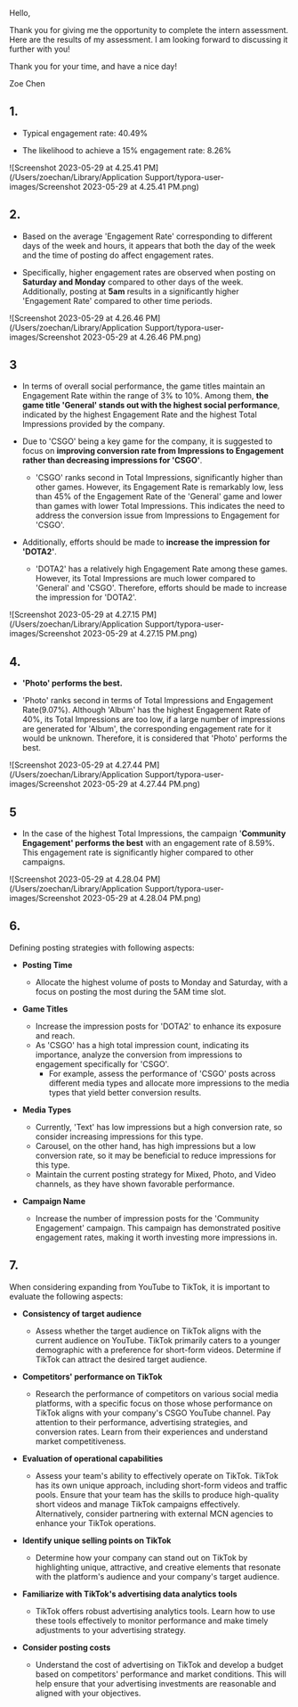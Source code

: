 

Hello,

Thank you for giving me the opportunity to complete the intern assessment. Here are the results of my assessment. I am looking forward to discussing it further with you!

Thank you for your time, and have a nice day!

Zoe Chen



## 1.

- Typical engagement rate: 40.49%

- The likelihood to achieve a 15% engagement rate: 8.26%

![Screenshot 2023-05-29 at 4.25.41 PM](/Users/zoechan/Library/Application Support/typora-user-images/Screenshot 2023-05-29 at 4.25.41 PM.png)

## 2.

- Based on the average 'Engagement Rate' corresponding to different days of the week and hours, it appears that both the day of the week and the time of posting do affect engagement rates.

- Specifically, higher engagement rates are observed when posting on **Saturday and Monday** compared to other days of the week. Additionally, posting at **5am** results in a significantly higher 'Engagement Rate' compared to other time periods.

![Screenshot 2023-05-29 at 4.26.46 PM](/Users/zoechan/Library/Application Support/typora-user-images/Screenshot 2023-05-29 at 4.26.46 PM.png)

## 3

- In terms of overall social performance, the game titles maintain an Engagement Rate within the range of 3% to 10%. Among them, **the game title 'General' stands out with the highest social performance**, indicated by the highest Engagement Rate and the highest Total Impressions provided by the company.

- Due to 'CSGO' being a key game for the company, it is suggested to focus on **improving conversion rate from Impressions to Engagement rather than decreasing impressions for 'CSGO'**. 
  - 'CSGO' ranks second in Total Impressions, significantly higher than other games. However, its Engagement Rate is remarkably low, less than 45% of the Engagement Rate of the 'General' game and lower than games with lower Total Impressions. This indicates the need to address the conversion issue from Impressions to Engagement for 'CSGO'.
- Additionally, efforts should be made to **increase the impression for 'DOTA2'**.
  - 'DOTA2' has a relatively high Engagement Rate among these games. However, its Total Impressions are much lower compared to 'General' and 'CSGO'. Therefore, efforts should be made to increase the impression for 'DOTA2'.

![Screenshot 2023-05-29 at 4.27.15 PM](/Users/zoechan/Library/Application Support/typora-user-images/Screenshot 2023-05-29 at 4.27.15 PM.png)

## 4.

- **'Photo' performs the best.**

- 'Photo' ranks second in terms of Total Impressions and Engagement Rate(9.07%). Although 'Album' has the highest Engagement Rate of 40%, its Total Impressions are too low, if a large number of impressions are generated for 'Album', the corresponding engagement rate for it would be unknown. Therefore, it is considered that 'Photo' performs the best.

![Screenshot 2023-05-29 at 4.27.44 PM](/Users/zoechan/Library/Application Support/typora-user-images/Screenshot 2023-05-29 at 4.27.44 PM.png)

## 5

- In the case of the highest Total Impressions, the campaign '**Community Engagement' performs the best** with an engagement rate of 8.59%. This engagement rate is significantly higher compared to other campaigns.

![Screenshot 2023-05-29 at 4.28.04 PM](/Users/zoechan/Library/Application Support/typora-user-images/Screenshot 2023-05-29 at 4.28.04 PM.png)

## 6.

Defining posting strategies with following aspects:

- **Posting Time**
  -  Allocate the highest volume of posts to Monday and Saturday, with a focus on posting the most during the 5AM time slot.

- **Game Titles**
  -  Increase the impression posts for 'DOTA2' to enhance its exposure and reach. 
  - As 'CSGO' has a high total impression count, indicating its importance, analyze the conversion from impressions to engagement specifically for 'CSGO'.
    -  For example, assess the performance of 'CSGO' posts across different media types and allocate more impressions to the media types that yield better conversion results.

- **Media Types**
  - Currently, 'Text' has low impressions but a high conversion rate, so consider increasing impressions for this type. 
  - Carousel, on the other hand, has high impressions but a low conversion rate, so it may be beneficial to reduce impressions for this type. 
  - Maintain the current posting strategy for Mixed, Photo, and Video channels, as they have shown favorable performance.

- **Campaign Name**
  - Increase the number of impression posts for the 'Community Engagement' campaign. This campaign has demonstrated positive engagement rates, making it worth investing more impressions in.

## 7.

When considering expanding from YouTube to TikTok, it is important to evaluate the following aspects:

- **Consistency of target audience**
  - Assess whether the target audience on TikTok aligns with the current audience on YouTube. TikTok primarily caters to a younger demographic with a preference for short-form videos. Determine if TikTok can attract the desired target audience.

- **Competitors' performance on TikTok**
  - Research the performance of competitors on various social media platforms, with a specific focus on those whose performance on TikTok aligns with your company's CSGO YouTube channel. Pay attention to their performance, advertising strategies, and conversion rates. Learn from their experiences and understand market competitiveness.

- **Evaluation of operational capabilities**
  - Assess your team's ability to effectively operate on TikTok. TikTok has its own unique approach, including short-form videos and traffic pools. Ensure that your team has the skills to produce high-quality short videos and manage TikTok campaigns effectively. Alternatively, consider partnering with external MCN agencies to enhance your TikTok operations.

- **Identify unique selling points on TikTok**
  - Determine how your company can stand out on TikTok by highlighting unique, attractive, and creative elements that resonate with the platform's audience and your company's target audience.

- **Familiarize with TikTok's advertising data analytics tools**
  - TikTok offers robust advertising analytics tools. Learn how to use these tools effectively to monitor performance and make timely adjustments to your advertising strategy.

- **Consider posting costs**
  - Understand the cost of advertising on TikTok and develop a budget based on competitors' performance and market conditions. This will help ensure that your advertising investments are reasonable and aligned with your objectives.